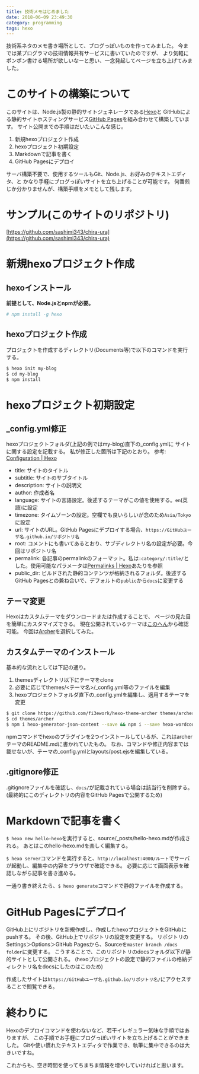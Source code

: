 ```yaml
---
title: 技術メモはじめました
date: 2018-06-09 23:49:30
category: programming
tags: hexo
---
```

技術系ネタのメモ書き場所として、ブログっぽいものを作ってみました。
今までは某プログラマの技術情報共有サービスに書いていたのですが、
より気軽にポンポン書ける場所が欲しいなーと思い、一念発起してページを立ち上げてみました。

# このサイトの構築について
このサイトは、Node.js製の静的サイトジェネレータである[Hexo](https://hexo.io/)と
GitHubによる静的サイトホスティングサービス[GitHub Pages](https://pages.github.com/)を組み合わせて構築しています。
サイト公開までの手順はだいたいこんな感じ。

1. 新規hexoプロジェクト作成
2. hexoプロジェクト初期設定
3. Markdownで記事を書く
4. GitHub Pagesにデプロイ

サーバ構築不要で、使用するツールもGit、Node.js、お好みのテキストエディタ、と
かなり手軽にブログっぽいサイトを立ち上げることが可能です。
何番煎じか分かりませんが、構築手順をメモとして残します。

# サンプル(このサイトのリポジトリ)
[https://github.com/sashimi343/chira-ura](https://github.com/sashimi343/chira-ura)

# 新規hexoプロジェクト作成
## hexoインストール
**前提として、Node.jsとnpmが必要。**
```sh
# npm install -g hexo
```

## hexoプロジェクト作成
プロジェクトを作成するディレクトリ(Documents等)で以下のコマンドを実行する。

```sh
$ hexo init my-blog
$ cd my-blog
$ npm install
```

# hexoプロジェクト初期設定
## \_config.yml修正
hexoプロジェクトフォルダ(上記の例ではmy-blog)直下の\_config.ymlに
サイトに関する設定を記載する。
私が修正した箇所は下記のとおり。
参考: [Configuration | Hexo](https://hexo.io/docs/configuration.html)

* title: サイトのタイトル
* subtitle: サイトのサブタイトル
* description: サイトの説明文
* author: 作成者名
* language: サイトの言語設定。後述するテーマがこの値を使用する。`en`(英語)に設定
* timezone: タイムゾーンの設定。空欄でも良いらしいが念のため`Asia/Tokyo`に設定
* url: サイトのURL。GitHub Pagesにデプロイする場合、`https://GitHubユーザ名.github.io/リポジトリ名`
* root: コメントにも書いてあるとおり、サブディレクトリ名の設定が必要。今回はリポジトリ名
* permalink: 各記事のpermalinkのフォーマット。私は`:category/:title/`とした。使用可能なパラメータは[Permalinks | Hexo](https://hexo.io/docs/permalinks.html)あたりを参照
* public_dir: ビルドされた静的コンテンツが格納されるフォルダ。後述するGitHub Pagesとの兼ね合いで、デフォルトの`public`から`docs`に変更する

## テーマ変更
Hexoはカスタムテーマをダウンロードまたは作成することで、
ページの見た目を簡単にカスタマイズできる。
現在公開されているテーマは[このへん](https://hexo.io/themes/)から確認可能。
今回は[Archer](http://firework.studio/archer-demo/)を選択してみた。

## カスタムテーマのインストール
基本的な流れとしては下記の通り。

1. themesディレクトリ以下にテーマをclone
2. 必要に応じてthemes/<テーマ名>/\_config.yml等のファイルを編集
3. hexoプロジェクトフォルダ直下の\_config.ymlを編集し、適用するテーマを変更

```sh
$ git clone https://github.com/fi3ework/hexo-theme-archer themes/archer
$ cd themes/archer
$ npm i hexo-generator-json-content --save && npm i --save hexo-wordcount
```

npmコマンドでhexoのプラグインを2つインストールしているが、これはarcherテーマのREADME.mdに書かれていたもの。
なお、コマンドや修正内容までは載せないが、テーマの\_config.ymlとlayouts/post.ejsを編集している。

## .gitignore修正
.gitignoreファイルを確認し、`docs/`が記載されている場合は該当行を削除する。
(最終的にこのディレクトリの内容をGitHub Pagesで公開するため)

# Markdownで記事を書く
`$ hexo new hello-hexo`を実行すると、source/_posts/hello-hexo.mdが作成される。
あとはこのhello-hexo.mdを楽しく編集する。

`$ hexo server`コマンドを実行すると、`http://localhost:4000/ルート`でサーバが起動し、編集中の内容をブラウザで確認できる。
必要に応じて画面表示を確認しながら記事を書き進める。

一通り書き終えたら、`$ hexo generate`コマンドで静的ファイルを作成する。

# GitHub Pagesにデプロイ
GitHub上にリポジトリを新規作成し、作成したhexoプロジェクトをGitHubにpushする。
その後、GitHub上でリポジトリの設定を変更する。
リポジトリのSettings＞Options＞GitHub Pagesから、Sourceを`master branch /docs folder`に変更する。
こうすることで、このリポジトリのdocsフォルダ以下が静的サイトとして公開される。
(hexoプロジェクトの設定で静的ファイルの格納ディレクトリ名をdocsにしたのはこのため)

作成したサイトは`https://GitHubユーザ名.github.io/リポジトリ名/`にアクセスすることで閲覧できる。

# 終わりに
Hexoのデプロイコマンドを使わないなど、若干イレギュラー気味な手順ではありますが、
この手順でお手軽にブログっぽいサイトを立ち上げることができました。
Gitや使い慣れたテキストエディタで作業でき、執筆に集中できるのは大きいですね。

これからも、空き時間を使ってちまちま情報を増やしていければと思います。
